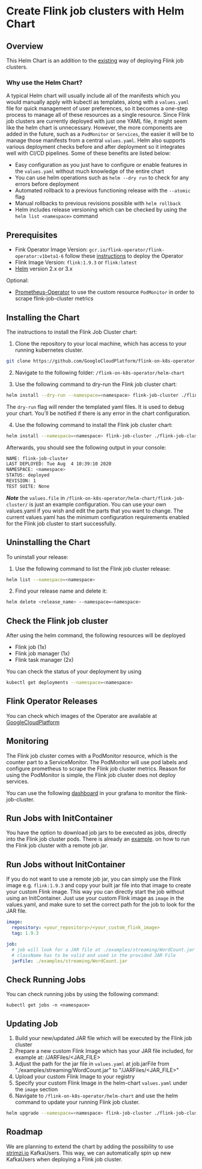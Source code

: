 # Create Flink job clusters with Helm Chart

## Overview

This Helm Chart is an addition to the [existing](https://github.com/GoogleCloudPlatform/flink-on-k8s-operator/tree/master/config/samples) way of deploying Flink job clusters.

### Why use the Helm Chart?
A typical Helm chart will usually include all of the manifests which you would manually apply with kubectl as templates, along with a ```values.yaml``` file for quick management of user preferences, so it becomes a one-step process to manage all of these resources as a single resource. Since Flink job clusters are currently deployed with just one YAML file, it might seem like the helm chart is unnecessary. However, the more components are added in the future, such as a ```PodMonitor``` or ```Services```, the easier it will be to manage those manifests from a central ```values.yaml```. Helm also supports various deployment checks before and after deployment so it integrates well with CI/CD pipelines. Some of these benefits are listed below:

- Easy configuration as you just have to configure or enable features in the ```values.yaml``` without much knowledge of the entire chart
- You can use helm operations such as ```helm --dry run``` to check for any errors before deployment
- Automated rollback to a previous functioning release with the ```--atomic``` flag
- Manual rollbacks to previous revisions possible with ```helm rollback```
- Helm includes release versioning which can be checked by using the ```helm list <namespace>``` command

## Prerequisites


- Fink Operator Image Version:  ```gcr.io/flink-operator/flink-operator:v1beta1-6``` follow these [instructions](https://github.com/GoogleCloudPlatform/flink-on-k8s-operator/tree/master/helm-chart/flink-operator) to deploy the Operator
- Flink Image Version: ```flink:1.9.3``` or ```flink:latest```
- [Helm](https://helm.sh/docs/helm/helm_install/) version 2.x or 3.x

Optional:
- [Prometheus-Operator](https://github.com/GoogleCloudPlatform/flink-on-k8s-operator/blob/master/docs/user_guide.md#monitoring-with-prometheus) to use the custom resource ```PodMonitor``` in order to scrape flink-job-cluster metrics


## Installing the Chart

The instructions to install the Flink Job Cluster chart:

1. Clone the repository to your local machine, which has access to your running kubernetes cluster.
  ```bash
  git clone https://github.com/GoogleCloudPlatform/flink-on-k8s-operator.git
  ```
2. Navigate to the following folder: ```/flink-on-k8s-operator/helm-chart```

3. Use the following command to dry-run the Flink job cluster chart:
  ```bash
  helm install --dry-run --namespace=<namespace> flink-job-cluster ./flink-job-cluster -f ./flink-job-cluster/values.yaml
  ```
  The ```dry-run``` flag will render the templated yaml files. It is used to debug your chart. You'll be notified if there is any error in the chart configuration.

4. Use the following command to install the Flink job cluster chart:
  ```bash
  helm install --namespace=<namespace> flink-job-cluster ./flink-job-cluster -f ./flink-job-cluster/values.yaml
  ```

  Afterwards, you should see the following output in your console:
  ```bash
  NAME: flink-job-cluster
  LAST DEPLOYED: Tue Aug  4 10:39:10 2020
  NAMESPACE: <namespace>
  STATUS: deployed
  REVISION: 1
  TEST SUITE: None
  ```
***Note*** the ```values.file``` in ```/flink-on-k8s-operator/helm-chart/flink-job-cluster/``` is just an example configuration. You can use your own values.yaml if you wish and edit the parts that you want to change. The current values.yaml has the minimum configuration requirements enabled for the Flink job cluster to start successfully.

## Uninstalling the Chart

To uninstall your release:

1. Use the following command to list the Flink job cluster release:
  ```bash
  helm list --namespace=<namespace>
  ```
2. Find your release name and delete it:
  ```bash
  helm delete <release_name> --namespace=<namespace>
  ```

## Check the Flink job cluster

After using the helm command, the following resources will be deployed

- Flink job (1x)
- Flink job manager (1x)
- Flink task manager (2x)

You can check the status of your deployment by using
```bash
kubectl get deployments --namespace=<namespace>
```

## Flink Operator Releases

You can check which images of the Operator are available at [GoogleCloudPlatform](https://console.cloud.google.com/gcr/images/flink-operator/GLOBAL/flink-operator?gcrImageListsize=30)

## Monitoring

The Flink job cluster comes with a PodMonitor resource, which is the counter part to a ServiceMonitor.
The PodMonitor will use pod labels and configure prometheus to scrape the Flink job cluster metrics. Reason for using the PodMonitor is simple, the Flink job cluster does not deploy services.

You can use the following [dashboard](https://grafana.com/grafana/dashboards/10369) in your grafana to monitor the flink-job-cluster.

## Run Jobs with InitContainer

You have the option to download job jars to be executed as jobs, directly into the Flink job cluster pods.
There is already an [example](https://github.com/GoogleCloudPlatform/flink-on-k8s-operator/blob/master/config/samples/flinkoperator_v1_remotejobjar.yaml). on how to run the Flink job cluster with a remote job jar.

## Run Jobs without InitContainer

If you do not want to use a remote job jar, you can simply use the Flink image e.g. ```flink:1.9.3``` and copy your built jar file into that image to create your custom Flink image. This way you can directly start the job without using an InitContainer. Just use your custom Flink image as ```image``` in the values.yaml, and make sure to set the correct path for the job to look for the JAR file.

```yaml
image:
  repository: <your_repository>/<your_custom_flink_image>
  tag: 1.9.3

job:
  # job will look for a JAR file at ./examples/streaming/WordCount.jar and execute it
  # className has to be valid and used in the provided JAR File
  jarFile: ./examples/streaming/WordCount.jar
```

## Check Running Jobs

You can check running jobs by using the following command:

```kubectl get jobs -n <namespace>```

## Updating Job

1. Build your new/updated JAR file which will be executed by the Flink job cluster
2. Prepare a new custom Flink Image which has your JAR file included, for example at: /JARFiles/<JAR_FILE>
3. Adjust the path for the jar file in ```values.yaml``` at job.jarFile from "./examples/streaming/WordCount.jar" to "/JARFiles/<JAR_FILE>"
3. Upload your custom Flink Image to your registry
4. Specify your custom Flink Image in the helm-chart ```values.yaml``` under the ```image``` section
5. Navigate to ```/flink-on-k8s-operator/helm-chart``` and use the helm command to update your running Flink job cluster.
  ```bash
  helm upgrade --namespace=<namespace> flink-job-cluster ./flink-job-cluster -f ./flink-job-cluster/values.yaml
  ```

## Roadmap

We are planning to extend the chart by adding the possibility to use [strimzi.io](https://strimzi.io/) KafkaUsers. This way, we can automatically spin up new KafkaUsers when deploying a Flink job cluster.
